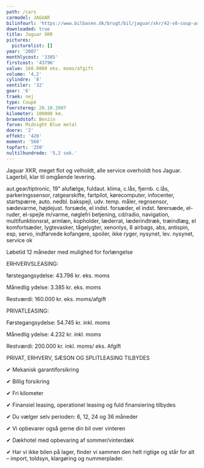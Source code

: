 ```yaml
---
path: /cars
carmodel: JAGUAR
bilinfourl: 'https://www.bilbasen.dk/brugt/bil/jaguar/xkr/42-v8-coup-aut-2d/4223675'
downloaded: true
title: Jaguar XKR
pictures:
  picturelist: []
year: '2007'
monthlycost: '3385'
firstcost: '43796'
value: 160.0000 eks. moms/afgift
volume: '4,2'
cylindre: '8'
ventiler: '32'
gear: '6'
traek: nej
type: Coupé
foerstereg: 20.10.2007
kilometer: 100000 km.
braendstof: Benzin
farve: Midnight Blue metal
doere: '2'
effekt: '420'
moment: '560'
topfart: '250'
nultilhundrede: '5,2 sek.'
---
```

Jaguar XKR, meget flot og velholdt, alle service overholdt hos Jaguar. \
Lagerbil, klar til omgående levering. 



aut.gear/tiptronic, 19" alufælge, fuldaut. klima, c.lås, fjernb. c.lås, parkeringssensor, ratgearskifte, fartpilot, kørecomputer, infocenter, startspærre, auto. nedbl. bakspejl, udv. temp. måler, regnsensor, sædevarme, højdejust. forsæde, el indst. forsæder, el indst. førersæde, el-ruder, el-spejle m/varme, nøglefri betjening, cd/radio, navigation, multifunktionsrat, armlæn, kopholder, læderrat, læderindtræk, træindlæg, el komfortsæder, lygtevasker, tågelygter, xenonlys, 8 airbags, abs, antispin, esp, servo, indfarvede kofangere, spoiler, ikke ryger, nysynet, lev. nysynet, service ok



Løbetid 12 måneder med mulighed for forlængelse 



ERHVERVSLEASING:

førstegangsydelse: 43.796 kr. eks. moms 

Månedlig ydelse: 3.385 kr. eks. moms

Restværdi: 160.000 kr. eks. moms/afgift



PRIVATLEASING:

Førstegangsydelse: 54.745 kr. inkl. moms

Månedlig ydelse: 4.232 kr. inkl. moms

Restværdi: 200.000 kr. inkl. moms/ eks. Afgift



PRIVAT, ERHVERV, SÆSON OG SPLITLEASING TILBYDES 



✔ Mekanisk garantiforsikring  

✔ Billig forsikring 

✔ Fri kilometer

✔ Finansiel leasing, operationel leasing og fuld finansiering tilbydes

✔ Du vælger selv perioden: 6, 12, 24 og 36 måneder

✔ Vi opbevarer også gerne din bil over vinteren 

✔ Dækhotel med opbevaring af sommer/vinterdæk

✔ Har vi ikke bilen på lager, finder vi sammen den helt rigtige og står for alt – import, toldsyn, klargøring og nummerplader.
